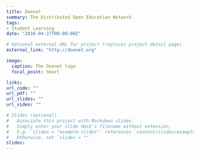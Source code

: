 ```yaml
---
title: Doenet
summary: The Distributed Open Education Network
tags:
- Student Learning
date: "2016-04-27T00:00:00Z"

# Optional external URL for project (replaces project detail page).
external_link: "http://doenet.org"

image:
  caption: The Doenet logo
  focal_point: Smart

links:
url_code: ""
url_pdf: ""
url_slides: ""
url_video: ""

# Slides (optional).
#   Associate this project with Markdown slides.
#   Simply enter your slide deck's filename without extension.
#   E.g. `slides = "example-slides"` references `content/slides/example-slides.md`.
#   Otherwise, set `slides = ""`.
slides:
---
```


